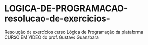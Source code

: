# LOGICA-DE-PROGRAMACAO-resolucao-de-exercicios-
Resolução de exercícios curso Lógica de Programação da plataforma CURSO EM VIDEO do prof. Gustavo Guanabara
